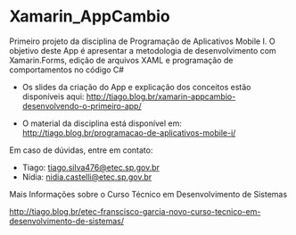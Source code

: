 # Xamarin_AppCambio
Primeiro projeto da disciplina de Programação de Aplicativos Mobile I. O objetivo deste App é apresentar a metodologia de desenvolvimento com Xamarin.Forms, edição de arquivos XAML e programação de comportamentos no código C#

- Os slides da criação do App e explicação dos conceitos estão disponíveis aqui: http://tiago.blog.br/xamarin-appcambio-desenvolvendo-o-primeiro-app/

- O material da disciplina está disponível em: http://tiago.blog.br/programacao-de-aplicativos-mobile-i/


Em caso de dúvidas, entre em contato:
- Tiago: tiago.silva476@etec.sp.gov.br
- Nídia: nidia.castelli@etec.sp.gov.br

Mais Informações sobre o Curso Técnico em Desenvolvimento de Sistemas

http://tiago.blog.br/etec-franscisco-garcia-novo-curso-tecnico-em-desenvolvimento-de-sistemas/

